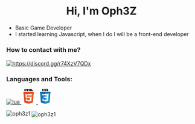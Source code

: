 <h1 align="center">Hi, I'm Oph3Z</h1>
<p align="left"></p>

- Basic Game Developer
- I started learning Javascript, when I do I will be a front-end developer

<h3 align="left">How to contact with me?</h3>
<p align="left">
<a href="https://discord.gg/r74XzV7QDx" target="blank"><img align="center" src="https://raw.githubusercontent.com/rahuldkjain/github-profile-readme-generator/master/src/images/icons/Social/discord.svg" alt="https://discord.gg/r74XzV7QDx" height="30" width="40" /></a>
</p>

<h3 align="left">Languages and Tools:</h3>
<p align="left">
    <a href="https://www.lua.org" target="_blank">
        <img src="https://upload.wikimedia.org/wikipedia/commons/thumb/c/cf/Lua-Logo.svg/1200px-Lua-Logo.svg.png" alt="lua" width="40" height="40">
    </a>
    <a href="https://www.w3schools.com/html/" target="_blank">
        <img src="https://raw.githubusercontent.com/devicons/devicon/master/icons/html5/html5-original-wordmark.svg" alt="html5" width="40" height="40"/>
    </a>
    <a href="https://www.w3schools.com/css/" target="_blank">
        <img src="https://raw.githubusercontent.com/devicons/devicon/master/icons/css3/css3-original-wordmark.svg" alt="css3" width="40"    height="40"/>
    </a>
</p>

<p><img align="left" src="https://github-readme-stats.vercel.app/api/top-langs?username=oph3z1&show_icons=true&locale=en&layout=compact" alt="oph3z1" /></p>
<p>&nbsp;<img align="center" src="https://github-readme-stats.vercel.app/api?username=oph3z1&show_icons=true&locale=en" alt="oph3z1" /></p>
